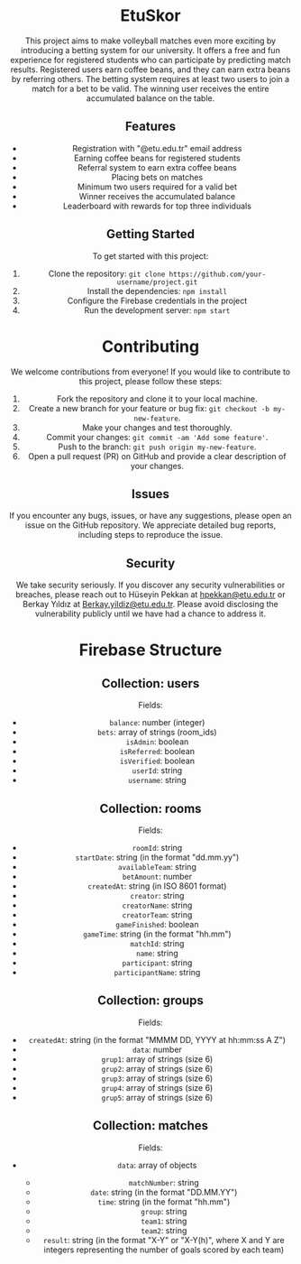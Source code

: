 <div align="center">
 
# EtuSkor

<p>This project aims to make volleyball matches even more exciting by introducing a betting system for our university. It offers a free and fun experience for registered students who can participate by predicting match results. Registered users earn coffee beans, and they can earn extra beans by referring others. The betting system requires at least two users to join a match for a bet to be valid. The winning user receives the entire accumulated balance on the table.</p>

<h2>Features</h2>
<ul>
  <li>Registration with "@etu.edu.tr" email address</li>
  <li>Earning coffee beans for registered students</li>
  <li>Referral system to earn extra coffee beans</li>
  <li>Placing bets on matches</li>
  <li>Minimum two users required for a valid bet</li>
  <li>Winner receives the accumulated balance</li>
  <li>Leaderboard with rewards for top three individuals</li>
</ul>

<h2>Getting Started</h2>
<p>To get started with this project:</p>
<ol>
  <li>Clone the repository: <code>git clone https://github.com/your-username/project.git</code></li>
  <li>Install the dependencies: <code>npm install</code></li>
  <li>Configure the Firebase credentials in the project</li>
  <li>Run the development server: <code>npm start</code></li>
</ol>
  
# Contributing

<p>We welcome contributions from everyone! If you would like to contribute to this project, please follow these steps:</p>
<ol>
  <li>Fork the repository and clone it to your local machine.</li>
  <li>Create a new branch for your feature or bug fix: <code>git checkout -b my-new-feature</code>.</li>
  <li>Make your changes and test thoroughly.</li>
  <li>Commit your changes: <code>git commit -am 'Add some feature'</code>.</li>
  <li>Push to the branch: <code>git push origin my-new-feature</code>.</li>
  <li>Open a pull request (PR) on GitHub and provide a clear description of your changes.</li>
</ol>

<h2>Issues</h2>

<p>If you encounter any bugs, issues, or have any suggestions, please open an issue on the GitHub repository. We appreciate detailed bug reports, including steps to reproduce the issue.</p>

<h2>Security</h2>

<p>We take security seriously. If you discover any security vulnerabilities or breaches, please reach out to Hüseyin Pekkan at <a href="mailto:hpekkan@etu.edu.tr">hpekkan@etu.edu.tr</a> or Berkay Yıldız at <a href="mailto:Berkay.yildiz@etu.edu.tr">Berkay.yildiz@etu.edu.tr</a>. Please avoid disclosing the vulnerability publicly until we have had a chance to address it.</p>

# Firebase Structure
<h2>Collection: users</h2>

<p>Fields:</p>
<ul>
  <li><code>balance</code>: number (integer)</li>
  <li><code>bets</code>: array of strings (room_ids)</li>
  <li><code>isAdmin</code>: boolean</li>
  <li><code>isReferred</code>: boolean</li>
  <li><code>isVerified</code>: boolean</li>
  <li><code>userId</code>: string</li>
  <li><code>username</code>: string</li>
</ul>

<h2>Collection: rooms</h2>

<p>Fields:</p>
<ul>
  <li><code>roomId</code>: string</li>
  <li><code>startDate</code>: string (in the format "dd.mm.yy")</li>
  <li><code>availableTeam</code>: string</li>
  <li><code>betAmount</code>: number</li>
  <li><code>createdAt</code>: string (in ISO 8601 format)</li>
  <li><code>creator</code>: string</li>
  <li><code>creatorName</code>: string</li>
  <li><code>creatorTeam</code>: string</li>
  <li><code>gameFinished</code>: boolean</li>
  <li><code>gameTime</code>: string (in the format "hh.mm")</li>
  <li><code>matchId</code>: string</li>
  <li><code>name</code>: string</li>
  <li><code>participant</code>: string</li>
  <li><code>participantName</code>: string</li>
</ul>

<h2>Collection: groups</h2>

<p>Fields:</p>
<ul>
  <li><code>createdAt</code>: string (in the format "MMMM DD, YYYY at hh:mm:ss A Z")</li>
  <li><code>data</code>: number</li>
  <li><code>grup1</code>: array of strings (size 6)</li>
  <li><code>grup2</code>: array of strings (size 6)</li>
  <li><code>grup3</code>: array of strings (size 6)</li>
  <li><code>grup4</code>: array of strings (size 6)</li>
  <li><code>grup5</code>: array of strings (size 6)</li>
</ul>

<h2>Collection: matches</h2>

<p>Fields:</p>
<ul>
  <li><code>data</code>: array of objects</li>
  <ul>
    <li><code>matchNumber</code>: string</li>
    <li><code>date</code>: string (in the format "DD.MM.YY")</li>
    <li><code>time</code>: string (in the format "hh.mm")</li>
    <li><code>group</code>: string</li>
    <li><code>team1</code>: string</li>
    <li><code>team2</code>: string</li>
    <li><code>result</code>: string (in the format "X-Y" or "X-Y(h)", where X and Y are integers representing the number of goals scored by each team)</li>
  </ul>
</ul>


</div>
